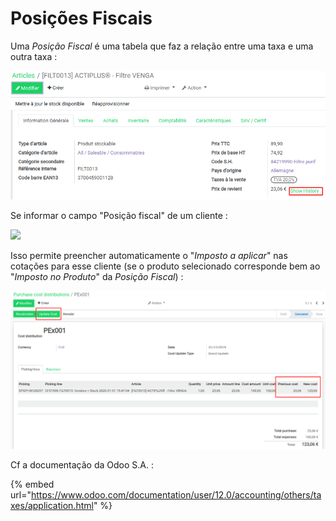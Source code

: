 # Posições Fiscais

Uma _Posição Fiscal_ é uma tabela que faz a relação entre uma taxa e uma outra taxa :

![](../.gitbook/assets/image%20%287%29.png)

Se informar o campo "Posição fiscal" de um cliente :

![](../.gitbook/assets/image%20%2845%29.png)

Isso permite preencher automaticamente o "_Imposto a aplicar_" nas cotações para esse cliente \(se o produto selecionado corresponde bem ao "_Imposto no Produto_" da _Posição Fiscal_\) :

![](../.gitbook/assets/image%20%286%29.png)

Cf a documentação da Odoo S.A. :

{% embed url="https://www.odoo.com/documentation/user/12.0/accounting/others/taxes/application.html" %}



